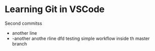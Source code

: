 # Learning Git in VSCode 

Second commitss
* another line
* -another anothe rline
dfd
testing simple workflow inside th master branch

